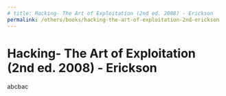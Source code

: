 ```yaml
---
# title: Hacking- The Art of Exploitation (2nd ed. 2008) - Erickson
permalink: /others/books/hacking-the-art-of-exploitation-2nd-erickson
---
```


# Hacking- The Art of Exploitation (2nd ed. 2008) - Erickson

abcbac

